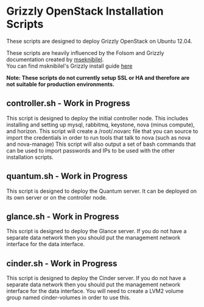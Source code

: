 # Grizzly OpenStack Installation Scripts

These scripts are designed to deploy Grizzly OpenStack on Ubuntu 12.04.  
  
These scripts are heavily influenced by the Folsom and Grizzly documentation created by [mseknibilel][msknibilel].  
You can find msknibilel's Grizzly install guide [here][grizzlyguide]

**Note: These scripts do not currently setup SSL or HA and therefore are not suitable for production environments.**

## controller.sh - Work in Progress

This script is designed to deploy the initial controller node.  This includes installing and setting up mysql, rabbitmq, keystone, nova (minus compute), and horizon.
This script will create a /root/.novarc file that you can source to import the credentials in order to run tools that talk to nova (such as nova and nova-manage)
This script will also output a set of bash commands that can be used to import passwords and IPs to be used with the other installation scripts.

## quantum.sh - Work in Progress

This script is designed to deploy the Quantum server.  It can be deployed on its own server or on the controller node.

## glance.sh - Work in Progress

This script is designed to deploy the Glance server.  If you do not have a separate data network then you should put the management network interface for the data interface.

## cinder.sh - Work in Progress

This script is designed to deploy the Cinder server.  If you do not have a separate data network then you should put the management network interface for the data interface. You will need to create a LVM2 volume group named cinder-volumes in order to use this.

[msknibilel]:https://github.com/mseknibilel/
[grizzlyguide]:ttps://github.com/mseknibilel/OpenStack-Grizzly-Install-Guide

